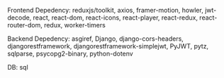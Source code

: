 Frontend Depedency: reduxjs/toolkit, axios, framer-motion, howler, jwt-decode, react, react-dom, react-icons, react-player, react-redux, react-router-dom, redux, worker-timers

Backend Depedency: asgiref, Django, django-cors-headers, djangorestframework, djangorestframework-simplejwt, PyJWT, pytz, sqlparse, psycopg2-binary, python-dotenv

DB: sql
